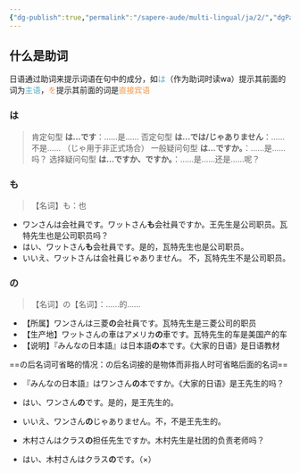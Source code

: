 ```yaml
---
{"dg-publish":true,"permalink":"/sapere-aude/multi-lingual/ja/2/","dgPassFrontmatter":true}
---
```



## 什么是助词

日语通过助词来提示词语在句中的成分，如<font color="#4bacc6">は</font>（作为助词时读wa）提示其前面的词为<font color="#4bacc6">主语</font>，<font color="#f79646">を</font>提示其前面的词是<font color="#f79646">直接宾语</font>

### は
> 肯定句型 **は…です**：……是……
> 否定句型 **は…では/じゃありません**：……不是…… （じゃ用于非正式场合）
> 一般疑问句型 **は…ですか。**：……是……吗？
> 选择疑问句型 **は…ですか、ですか。**：……是……还是……呢？


### も
> 【名词】も：也

- ワンさんは会社員です。ワットさん**も**会社員ですか。王先生是公司职员。瓦特先生也是公司职员吗？
- はい、ワットさん**も**会社員です。是的，瓦特先生也是公司职员。
- いいえ、ワットさんは会社員じゃありません。 不，瓦特先生不是公司职员。


### の
> 【名词】の【名词】：……的……

- 【所属】ワンさんは三菱**の**会社員です。瓦特先生是三菱公司的职员
- 【生产地】ワットさんの車はアメリカ**の**車です。瓦特先生的车是美国产的车
- 【说明】『みんなの日本語』は日本語**の**本です。《大家的日语》是日语教材

==の后名词可省略的情况：の后名词接的是物体而非指人时可省略后面的名词==

- 『みんなの日本語』はワンさん**の**本ですか。《大家的日语》是王先生的吗？
- はい、ワンさん**の**です。是的，是王先生的。
- いいえ、ワンさん**の**じゃありません。不，不是王先生的。

- 木村さんはクラス**の**担任先生ですか。木村先生是社团的负责老师吗？
- はい、木村さんはクラス**の**です。（×）
